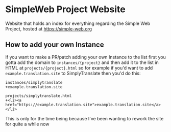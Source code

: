 # SimpleWeb Project Website
Website that holds an index for everything regarding the Simple Web Project, hosted at https://simple-web.org

## How to add your own Instance
If you want to make a PR/patch adding your own Instance to the list first you gotta add the domain to `instances/{project}` and then add it to the list in HTML at `projects/{project}.html` so for example if you'd want to add `example.translation.site` to SimplyTranslate then you'd do this:
```
instances/simplytranslate
+example.translation.site

projects/simplytranslate.html
+<li><a href="https://example.translation.site">example.translation.site</a></li>
```

This is only for the time being because I've been wanting to rework the site for quite a while now
